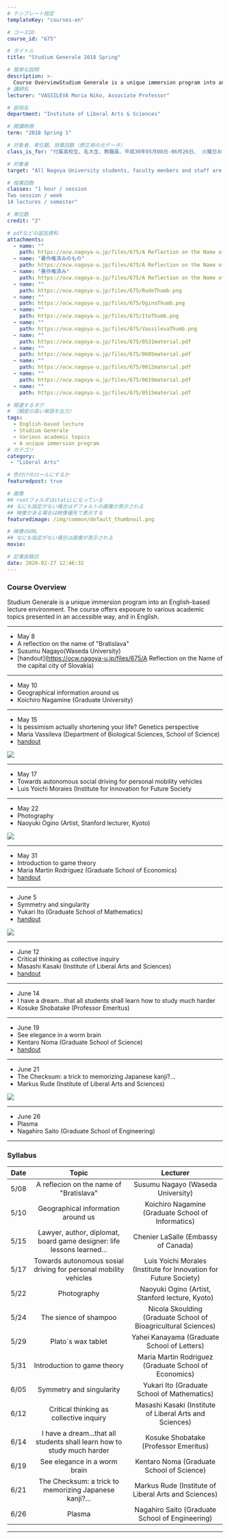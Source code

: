 ```yaml
---
# テンプレート指定
templateKey: "courses-en"

# コースID
course_id: "675"

# タイトル
title: "Studium Generale 2018 Spring"

# 簡単な説明
description: >-
  Course OverviewStudium Generale is a unique immersion program into an English-based lecture environment.The course offers exposure to various academic topics presented in an accessible way, and in ....
# 講師名
lecturer: "VASSILEVA Maria Niko, Associate Professor"

# 部局名
department: "Institute of Liberal Arts & Sciences"

# 開講時限
term: "2018	Spring 1"

# 対象者、単位数、授業回数（修正用の元データ）
class_is_for: "付属高校生、名大生、教職員、平成30年05月08日-06月26日、 火曜日および木曜日　午後6:30-7:30（全15回）"

# 対象者
target: "All Nagoya University students, faculty menbers and staff are welcomed to atend!"

# 授業回数
classes: "1 hour / session
Two session / week
14 lectures / semester"

# 単位数
credit: "2"

# pdfなどの追加資料
attachments:
  - name: "" 
    path: https://ocw.nagoya-u.jp/files/675/A Reflection on the Name of the capital city of Slovakia, handout.docx 2. version.pdf
  - name: "著作権済みのもの" 
    path: https://ocw.nagoya-u.jp/files/675/A Reflection on the Name of the capital city of Slovakia, handout.docx 3. version.pdf
  - name: "著作権済み" 
    path: https://ocw.nagoya-u.jp/files/675/A Reflection on the Name of the capital city of Slovakia
  - name: "" 
    path: https://ocw.nagoya-u.jp/files/675/RudeThumb.png
  - name: "" 
    path: https://ocw.nagoya-u.jp/files/675/OginoThumb.png
  - name: "" 
    path: https://ocw.nagoya-u.jp/files/675/ItoThumb.png
  - name: "" 
    path: https://ocw.nagoya-u.jp/files/675/VassilevaThumb.png
  - name: "" 
    path: https://ocw.nagoya-u.jp/files/675/0531material.pdf
  - name: "" 
    path: https://ocw.nagoya-u.jp/files/675/0605material.pdf
  - name: "" 
    path: https://ocw.nagoya-u.jp/files/675/0612material.pdf
  - name: "" 
    path: https://ocw.nagoya-u.jp/files/675/0619material.pdf
  - name: "" 
    path: https://ocw.nagoya-u.jp/files/675/0515material.pdf

# 関連するタグ
# （頻度の高い単語を出力）
tags:
  - English-based lecture
  - Studium Generale
  - Various academic topics
  - A unique immersion program
# カテゴリ
category:
 - "Liberal Arts"

# 色付けのロールにするか
featuredpost: true

# 画像
## rootフォルダはstaticになっている
## なにも指定がない場合はデフォルトの画像が表示される
## 映像がある場合は映像優先で表示する
featuredimage: /img/common/default_thumbnail.png

# 映像のURL
## なにも指定がない場合は画像が表示される
movie: 

# 記事投稿日
date: 2020-02-27 12:46:32
---
```


### Course Overview

Studium Generale is a unique immersion program into an English-based lecture environment.
The course offers exposure to various academic topics presented in an accessible way, and in English.

<!-- <table class="basic" width="455">
    <tr>
        <th>Date</th>
        <th>Topic</th>
        <th>Lecturer</th>
        <th>Video</th>
        <th>Handout</th>
    </tr>
    <tr style="border-bottom: 1pt solid #666;">
        <td>May 8</td>
        <td width="450">A reflection on the name of "Bratislava"</td>
        <td>Susumu Nagayo(Waseda University)</td>
        <td><iframe src="https://nuvideo.media.nagoya-u.ac.jp/embed/c52ba64521733cb61a1f334fb9ecb32a2acf6bbe" width="640" height="360" frameborder="0" allowfullscreen></iframe></td>
        <td>[handout](https://ocw.nagoya-u.jp/files/675/A Reflection on the Name of the capital city of Slovakia) </td>
    </tr>
    <tr style="border-bottom: 1pt solid #666;">
        <td>May 10</td>
        <td width="450">Geographical information around us</td>
        <td>Koichiro Nagamine (Graduate University)</td>
        <td></td>
        <td></td>
    </tr>
    <tr style="border-bottom: 1pt solid #666;">
        <td>May 15</td>
        <td width="450">Is pessimism actually shortening your life? Genetics perspective</td>
        <td>Maria Vassileva (Department of Biological Sciences, School of Science)</td>
        <td><a target="_blank" href="https://nuvideo.media.nagoya-u.ac.jp/embed/c338062ebccfda47faee1e0c7524220d115831e7">![](https://ocw.nagoya-u.jp/files/675/VassilevaThumb.png)</a></td>
        <td>[handout](https://ocw.nagoya-u.jp/files/675/0515material.pdf) </td>
    </tr>
    <tr style="border-bottom: 1pt solid #666;">
        <td>May 17</td>
        <td width="450">Towards autonomous social driving for personal mobility vehicles</td>
        <td>Luis Yoichi Moraies  (Institute for Innovation for Future Society</td>
        <td></td>
        <td></td>
    </tr>
    <tr style="border-bottom: 1pt solid #666;">
        <td>May 22</td>
        <td width="450">Photography</td>
        <td>Naoyuki Ogino (Artist, Stanford lecturer,Kyoto</td>
        <td><a target="_blank" href="https://nuvideo.media.nagoya-u.ac.jp/embed/b0beaf63d511b394703f1165acb682cff831d76a">![](https://ocw.nagoya-u.jp/files/675/OginoThumb.png)</a></td>
        <td></td>
    </tr>
    <tr style="border-bottom: 1pt solid #666;">
        <td>May 31</td>
        <td width="450">Introduction to game theory</td>
        <td> Maria Martin Rodriguez (Graduate School of Economics)</td>
        <td></td>
        <td>[handout](https://ocw.nagoya-u.jp/files/675/0531material.pdf) </td>
    </tr>
    <tr style="border-bottom: 1pt solid #666;">
        <td>June 5</td>
        <td width="450">Symmetry and singularity</td>
        <td>Yukari Ito (Graduate School of Mathematics)</td>
        <td><a target="_blank" href="https://nuvideo.media.nagoya-u.ac.jp/embed/ec38596f8220084f18a08b03903ca103302fe4ed">![](https://ocw.nagoya-u.jp/files/675/ItoThumb.png)</a></td>
        <td>[handout](https://ocw.nagoya-u.jp/files/675/0605material.pdf) </td>
    </tr>
    <tr style="border-bottom: 1pt solid #666;">
        <td>June 12</td>
        <td width="450">Critical thinking as collective inquiry</td>
        <td>Masashi Kasaki (Institute of Liberal Arts and Sciences)</td>
        <td><iframe src="https://nuvideo.media.nagoya-u.ac.jp/embed/f6c80abfe85889d167482e5d9e16d3dc0aed36c1" width="640" height="360" frameborder="0" allowfullscreen></iframe></td>
        <td>[handout](https://ocw.nagoya-u.jp/files/675/0612material.pdf) </td>
    </tr>
    <tr style="border-bottom: 1pt solid #666;">
        <td>June 14</td>
        <td width="450">I have a dream...that all students shall learn how to study much harder</td>
        <td>Kosuke Shobatake (Professor Emeritus)</td>
        <td></td>
        <td></td>
    </tr>
    <tr style="border-bottom: 1pt solid #666;">
        <td>June 19</td>
        <td width="450">See elegance in a worm brain</td>
        <td>Kentaro Noma (Graduate School of Science)</td>
        <td><iframe src="https://nuvideo.media.nagoya-u.ac.jp/embed/6844284e9b6d374dabdfac9e33e4600f75614209" width="640" height="360" frameborder="0" allowfullscreen></iframe></td>
        <td>[handout](https://ocw.nagoya-u.jp/files/675/0619material.pdf) </td>
    </tr>
    <tr style="border-bottom: 1pt solid #666;">
        <td>June 21</td>
        <td width="450">The Checksum: a trick to memorizing Japanese kanji?...</td>
        <td>Markus Rude (Institute of Liberal Arts and Sciences)</td>
        <td><a target="_blank" href="https://nuvideo.media.nagoya-u.ac.jp/embed/c0d089ff260f95aeec7aefe496d58a98a16d04c6">![](https://ocw.nagoya-u.jp/files/675/RudeThumb.png)</a></td>
        <td></td>
    </tr>
    </tr>
    <tr style="border-bottom: 1pt solid #666;">
        <td>June 26</td>
        <td width="450">Plasma</td>
        <td>Nagahiro Saito (Graduate School of Engineering)</td>
        <td></td>
        <td></td>
    </tr>
</table> -->

---

- May 8
- A reflection on the name of "Bratislava"
- Susumu Nagayo(Waseda University)
- [handout](https://ocw.nagoya-u.jp/files/675/A Reflection on the Name of the capital city of Slovakia)

---

- May 10
- Geographical information around us
- Koichiro Nagamine (Graduate University)

---

- May 15
- Is pessimism actually shortening your life? Genetics perspective
- Maria Vassileva (Department of Biological Sciences, School of Science)
- [handout](https://ocw.nagoya-u.jp/files/675/0515material.pdf)

[![](https://ocw.nagoya-u.jp/files/675/VassilevaThumb.png)](https://nuvideo.media.nagoya-u.ac.jp/embed/c338062ebccfda47faee1e0c7524220d115831e7)

---

- May 17
- Towards autonomous social driving for personal mobility vehicles
- Luis Yoichi Moraies (Institute for Innovation for Future Society

---

- May 22
- Photography
- Naoyuki Ogino (Artist, Stanford lecturer, Kyoto)

[![](https://ocw.nagoya-u.jp/files/675/OginoThumb.png)](https://nuvideo.media.nagoya-u.ac.jp/embed/b0beaf63d511b394703f1165acb682cff831d76a)

---

- May 31
- Introduction to game theory
- Maria Martin Rodriguez (Graduate School of Economics)
- [handout](https://ocw.nagoya-u.jp/files/675/0531material.pdf)

---

- June 5
- Symmetry and singularity
- Yukari Ito (Graduate School of Mathematics)
- [handout](https://ocw.nagoya-u.jp/files/675/0605material.pdf)

[![](https://ocw.nagoya-u.jp/files/675/ItoThumb.png)](https://nuvideo.media.nagoya-u.ac.jp/embed/ec38596f8220084f18a08b03903ca103302fe4ed)

---

- June 12
- Critical thinking as collective inquiry
- Masashi Kasaki (Institute of Liberal Arts and Sciences)
- [handout](https://ocw.nagoya-u.jp/files/675/0612material.pdf)

---

- June 14
- I have a dream...that all students shall learn how to study much harder
- Kosuke Shobatake (Professor Emeritus)

---

- June 19
- See elegance in a worm brain
- Kentaro Noma (Graduate School of Science)
- [handout](https://ocw.nagoya-u.jp/files/675/0619material.pdf)

---

- June 21
- The Checksum: a trick to memorizing Japanese kanji?...
- Markus Rude (Institute of Liberal Arts and Sciences)

[![](https://ocw.nagoya-u.jp/files/675/RudeThumb.png)](https://nuvideo.media.nagoya-u.ac.jp/embed/c0d089ff260f95aeec7aefe496d58a98a16d04c6)

---

- June 26
- Plasma
- Nagahiro Saito (Graduate School of Engineering)

---

### Syllabus

| Date |                                  Topic                                  |                             Lecturer                              |
| :--: | :---------------------------------------------------------------------: | :---------------------------------------------------------------: |
| 5/08 |                 A reflecion on the name of "Bratislava"                 |                 Susumu Nagayo (Waseda University)                 |
| 5/10 |                   Geographical information around us                    |        Koichiro Nagamine (Graduate School of Informatics)         |
| 5/15 | Lawyer, author, diplomat, board game designer: life lessons learned...  |                Chenier LaSalle (Embassy of Canada)                |
| 5/17 |    Towards autonomous sosial driving for personal mobility vehicles     | Luis Yoichi Morales (Institute for Innovation for Future Society) |
| 5/22 |                               Photography                               |          Naoyuki Ogino (Artist, Stanford lecture, Kyoto)          |
| 5/24 |                          The sience of shampoo                          |  Nicola Skoulding (Graduate School of Bioagricultural Sciences)   |
| 5/29 |    Plato`s wax tablet | Yahei Kanayama (Graduate School of Letters)     |
| 5/31 |                       Introduction to game theory                       |       Maria Martin Rodriguez (Graduate School of Economics)       |
| 6/05 |                        Symmetry and singularity                         |            Yukari Ito (Graduate School of Mathematics)            |
| 6/12 |                 Critical thinking as collective inquiry                 |      Masashi Kasaki (Institute of Liberal Arts and Sciences)      |
| 6/14 | I have a dream...that all students shall learn how to study much harder |               Kosuke Shobatake (Professor Emeritus)               |
| 6/19 |                      See elegance in a worm brain                       |             Kentaro Noma (Graduate School of Science)             |
| 6/21 |         The Checksum: a trick to memorizing Japanese kanji?...          |       Markus Rude (Institute of Liberal Arts and Sciences)        |
| 6/26 |                                 Plasma                                  |          Nagahiro Saito (Graduate School of Engineering)          |

---
